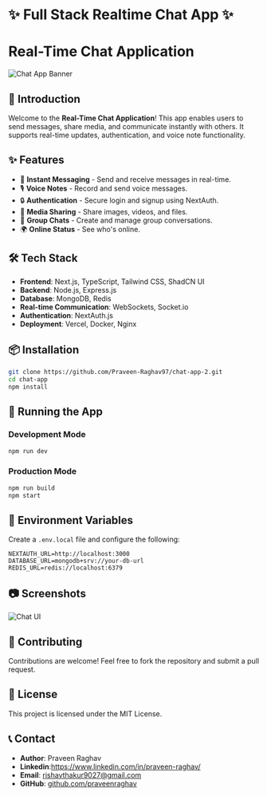 # ✨ Full Stack Realtime Chat App ✨




# Real-Time Chat Application

![Chat App Banner](https://your-image-url.com/banner.png)

## 🚀 Introduction
Welcome to the **Real-Time Chat Application**! This app enables users to send messages, share media, and communicate instantly with others. It supports real-time updates, authentication, and voice note functionality.

## ✨ Features
- 💬 **Instant Messaging** - Send and receive messages in real-time.
- 🎙️ **Voice Notes** - Record and send voice messages.
- 🔒 **Authentication** - Secure login and signup using NextAuth.
- 📂 **Media Sharing** - Share images, videos, and files.
- 📌 **Group Chats** - Create and manage group conversations.
- 🌍 **Online Status** - See who's online.

## 🛠️ Tech Stack
- **Frontend**: Next.js, TypeScript, Tailwind CSS, ShadCN UI
- **Backend**: Node.js, Express.js
- **Database**: MongoDB, Redis
- **Real-time Communication**: WebSockets, Socket.io
- **Authentication**: NextAuth.js
- **Deployment**: Vercel, Docker, Nginx

## 📦 Installation
```bash
git clone https://github.com/Praveen-Raghav97/chat-app-2.git
cd chat-app
npm install
```

## 🚀 Running the App
### Development Mode
```bash
npm run dev
```

### Production Mode
```bash
npm run build
npm start
```

## 🔧 Environment Variables
Create a `.env.local` file and configure the following:
```env
NEXTAUTH_URL=http://localhost:3000
DATABASE_URL=mongodb+srv://your-db-url
REDIS_URL=redis://localhost:6379
```

## 📷 Screenshots
![Chat UI](https://your-image-url.com/chat-ui.png)

## 🤝 Contributing
Contributions are welcome! Feel free to fork the repository and submit a pull request.

## 📄 License
This project is licensed under the MIT License.

## 📞 Contact
- **Author**: Praveen Raghav
- **Linkedin**:https://www.linkedin.com/in/praveen-raghav/
- **Email**: rishavthakur9027@gmail.com
- **GitHub**: [github.com/praveenraghav](https://github.com/praveen-raghav97)

